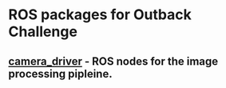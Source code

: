 # ROS packages for Outback Challenge

## [camera_driver](camera_driver/README.md) - ROS nodes for the image processing pipleine.

